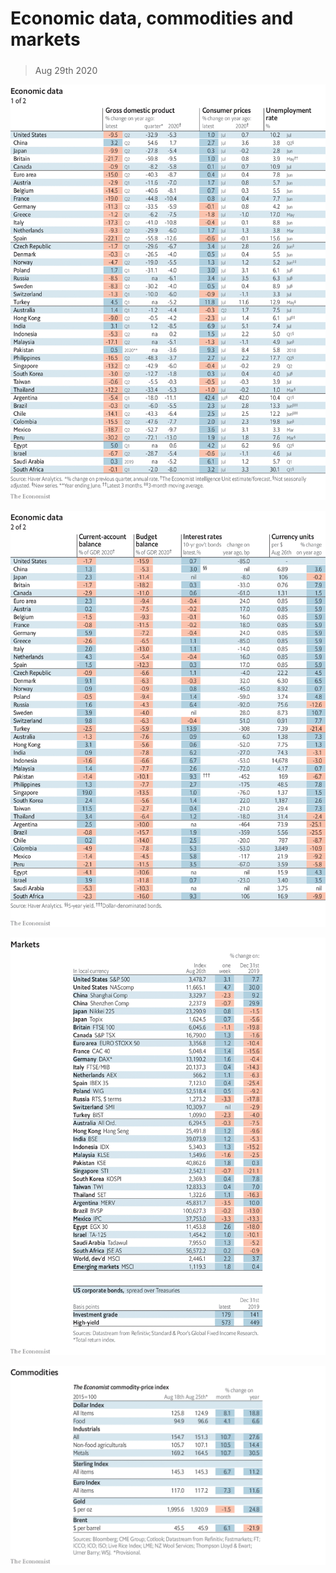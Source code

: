 ###### 

# Economic data, commodities and markets 

#####  

> Aug 29th 2020 

![image](images/20200829_INT101.png) 


![image](images/20200829_INT102.png) 


![image](images/20200829_INT201.png) 


![image](images/20200829_INT401.png) 


